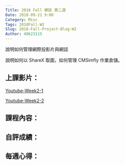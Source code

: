 ```yaml
---
Title: 2018 Fall 網誌 第二週
Date: 2018-09-21 9:00
Category: Misc
Tags: 2018Fall-W2
Slug: 2018-Fall-Project-Blog-W2
Author: 40623115
---
```


說明如何管理網際投影片與網誌

說明如何以 ShareX 取圖，如何管理 CMSimfly 作業倉儲。

<!-- PELICAN_END_SUMMARY -->

上課影片：
----

[Youtube-Week2-1](https://www.youtube.com/watch?v=hEkMv2KqixY&t=141s)

[Youtube-Week2-2](https://www.youtube.com/watch?v=PNfuu95a3ns&t=746s)

課程內容：
----

自評成績：
----

每週心得：
----